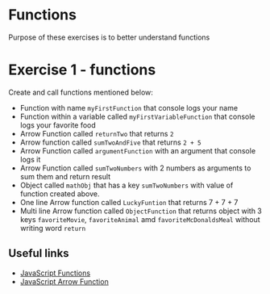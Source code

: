# Functions
Purpose of these exercises is to better understand functions

# Exercise 1 - functions
Create and call functions mentioned below:
 - Function with name `myFirstFunction` that console logs your name
 - Function within a variable called `myFirstVariableFunction` that console logs your favorite food
 - Arrow Function called `returnTwo` that returns `2`
 - Arrow function called `sumTwoAndFive` that returns `2 + 5`
 - Arrow Function called `argumentFunction` with an argument that console logs it
 - Arrow Function called `sumTwoNumbers` with 2 numbers as arguments to sum them and return result
 - Object called `mathObj` that has a key `sumTwoNumbers` with value of function created above.
 - One line Arrow function called `LuckyFuntion` that returns 7 + 7 + 7
 - Multi line Arrow function called `ObjectFunction` that returns object with 3 keys `favoriteMovie`, `favoriteAnimal` amd `favoriteMcDonaldsMeal` without writing word `return`

## Useful links
- [JavaScript Functions](https://www.w3schools.com/js/js_functions.asp)
- [JavaScript Arrow Function](https://www.w3schools.com/js/js_arrow_function.asp)
